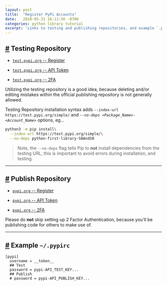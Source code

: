 ```yaml
---
layout: post
title:  "Register PyPi Accounts"
date:   2020-05-31 16:11:56 -0700
categories: python library tutorial
excerpt: 'Links to testing and publishing repositories, and example `.pypirc` config. file'
---
```




## [#][heading__testing_repository] Testing Repository
[heading__testing_repository]: #-testing-repository "Python testing repository links"


- [`test.pypi.org` -- Register](https://test.pypi.org/account/register/)

- [`test.pypi.org` -- API Token](https://test.pypi.org/manage/account/#api-tokens)

- [`test.pypi.org` -- 2FA](https://pypi.org/manage/account/totp-provision)


Utilizing the testing repository is a good idea, because deleting and/or editing mistakes within the official publishing repository is not generally allowed.


Testing Repository installation syntax adds `--index-url https://test.pypi.org/simple/` and _`--no-deps <Package_Name>-<Account_Name>`_ options, eg...


```Bash
python3 -m pip install\
  --index-url https://test.pypi.org/simple/\
  --no-deps python-first-library-S0AndS0
```


> Note, the `--no-deps` flag tells Pip to **not** install dependencies from the testing URL, this is important to avoid errors during installation, and testing.


------


## [#][heading__publish_repository] Publish Repository
[heading__publish_repository]: #-publish-repository "Python publishing repository links"


- [`pypi.org` -- Register](https://pypi.org/account/register/)

- [`pypi.org` -- API Token](https://pypi.org/manage/account/#api-tokens)

- [`pypi.org` -- 2FA](https://pypi.org/manage/account/totp-provision)


Please do **not** skip setting up 2 Factor Authentication, because you'll be publishing code for others to make use of.


------


## [#][heading__example_pypirc] Example `~/.pypirc`
[heading__example_pypirc]: #-example-~pypirc "Example pypirc configuraiton file"


```
[pypi]
  username = __token__
  ## Test
  password = pypi-API_TEST_KEY...
  ## Publish
  # password = pypi-API_PUBLISH_KEY...
```
